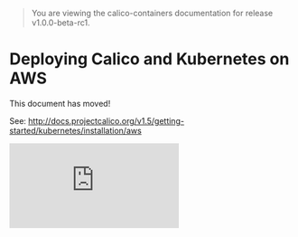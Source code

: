 > You are viewing the calico-containers documentation for release v1.0.0-beta-rc1.

# Deploying Calico and Kubernetes on AWS


This document has moved!

See: http://docs.projectcalico.org/v1.5/getting-started/kubernetes/installation/aws

[![Analytics](https://calico-ga-beacon.appspot.com/UA-52125893-3/calico-containers/docs/cni/kubernetes/AWS.md?pixel)](https://github.com/igrigorik/ga-beacon)
